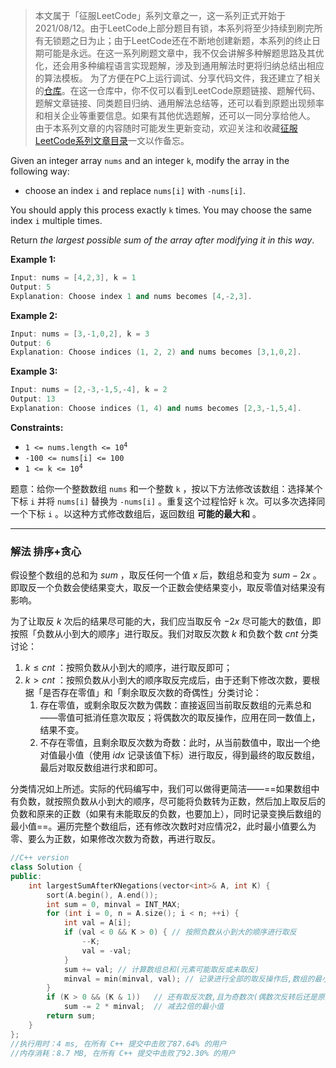 > 本文属于「征服LeetCode」系列文章之一，这一系列正式开始于2021/08/12。由于LeetCode上部分题目有锁，本系列将至少持续到刷完所有无锁题之日为止；由于LeetCode还在不断地创建新题，本系列的终止日期可能是永远。在这一系列刷题文章中，我不仅会讲解多种解题思路及其优化，还会用多种编程语言实现题解，涉及到通用解法时更将归纳总结出相应的算法模板。
> <b></b>
> 为了方便在PC上运行调试、分享代码文件，我还建立了相关的[仓库](https://github.com/memcpy0/LeetCode-Conquest)。在这一仓库中，你不仅可以看到LeetCode原题链接、题解代码、题解文章链接、同类题目归纳、通用解法总结等，还可以看到原题出现频率和相关企业等重要信息。如果有其他优选题解，还可以一同分享给他人。
> <b></b>
> 由于本系列文章的内容随时可能发生更新变动，欢迎关注和收藏[征服LeetCode系列文章目录](https://memcpy0.blog.csdn.net/article/details/119656559)一文以作备忘。

<p>Given an integer array <code>nums</code> and an integer <code>k</code>, modify the array in the following way:</p>

<ul>
	<li>choose an index <code>i</code> and replace <code>nums[i]</code> with <code>-nums[i]</code>.</li>
</ul>

<p>You should apply this process exactly <code>k</code> times. You may choose the same index <code>i</code> multiple times.</p>

<p>Return <em>the largest possible sum of the array after modifying it in this way</em>.</p>
 
<p><strong>Example 1:</strong></p>

```cpp
Input: nums = [4,2,3], k = 1
Output: 5
Explanation: Choose index 1 and nums becomes [4,-2,3].
```
<p><strong>Example 2:</strong></p>

```cpp
Input: nums = [3,-1,0,2], k = 3
Output: 6
Explanation: Choose indices (1, 2, 2) and nums becomes [3,1,0,2].
```
<p><strong>Example 3:</strong></p>

```cpp
Input: nums = [2,-3,-1,5,-4], k = 2
Output: 13
Explanation: Choose indices (1, 4) and nums becomes [2,3,-1,5,4].
```
<p><strong>Constraints:</strong></p>

<ul>
	<li><code>1 &lt;= nums.length &lt;= 10<sup>4</sup></code></li>
	<li><code>-100 &lt;= nums[i] &lt;= 100</code></li>
	<li><code>1 &lt;= k &lt;= 10<sup>4</sup></code></li>
</ul>


题意：给你一个整数数组 `nums` 和一个整数 `k` ，按以下方法修改该数组：选择某个下标 `i` 并将 `nums[i]` 替换为 `-nums[i]` 。重复这个过程恰好 `k` 次。可以多次选择同一个下标 `i` 。以这种方式修改数组后，返回数组 **可能的最大和** 。 

---
### 解法 排序+贪心
假设整个数组的总和为 $sum$ ，取反任何一个值 $x$ 后，数组总和变为 $sum - 2x$ 。即取反一个负数会使结果变大，取反一个正数会使结果变小，取反零值对结果没有影响。

为了让取反 $k$ 次后的结果尽可能的大，我们应当取反令 $-2x$ 尽可能大的数值，即按照「负数从小到大的顺序」进行取反。我们对取反次数 $k$ 和负数个数 $cnt$ 分类讨论：
1. $k \le cnt$ ：按照负数从小到大的顺序，进行取反即可；
2. $k > cnt$ ：按照负数从小到大的顺序取反完成后，由于还剩下修改次数，要根据「是否存在零值」和「剩余取反次数的奇偶性」分类讨论：
	1. 存在零值，或剩余取反次数为偶数：直接返回当前取反数组的元素总和——零值可抵消任意次取反；将偶数次的取反操作，应用在同一数值上，结果不变。
	2. 不存在零值，且剩余取反次数为奇数：此时，从当前数值中，取出一个绝对值最小值（使用 $idx$ 记录该值下标）进行取反，得到最终的取反数组，最后对取反数组进行求和即可。

分类情况如上所述。实际的代码编写中，我们可以做得更简洁——==如果数组中有负数，就按照负数从小到大的顺序，尽可能将负数转为正数，然后加上取反后的负数和原来的正数（如果有未能取反的负数，也要加上），同时记录变换后数组的最小值==。遍历完整个数组后，还有修改次数时对应情况2，此时最小值要么为零、要么为正数，如果修改次数为奇数，再进行取反。
```cpp
//C++ version
class Solution {
public:
    int largestSumAfterKNegations(vector<int>& A, int K) {
        sort(A.begin(), A.end());
        int sum = 0, minval = INT_MAX;
        for (int i = 0, n = A.size(); i < n; ++i) {
            int val = A[i];
            if (val < 0 && K > 0) { // 按照负数从小到大的顺序进行取反
                --K;
                val = -val;
            }
            sum += val; // 计算数组总和(元素可能取反或未取反)
            minval = min(minval, val); // 记录进行全部的取反操作后,数组的最小值
        }
        if (K > 0 && (K & 1))   // 还有取反次数,且为奇数次(偶数次反转后还是原数,不需要考虑)
            sum -= 2 * minval;  // 减去2倍的最小值 
        return sum;
    }
};
//执行用时：4 ms, 在所有 C++ 提交中击败了87.64% 的用户
//内存消耗：8.7 MB, 在所有 C++ 提交中击败了92.30% 的用户
```
